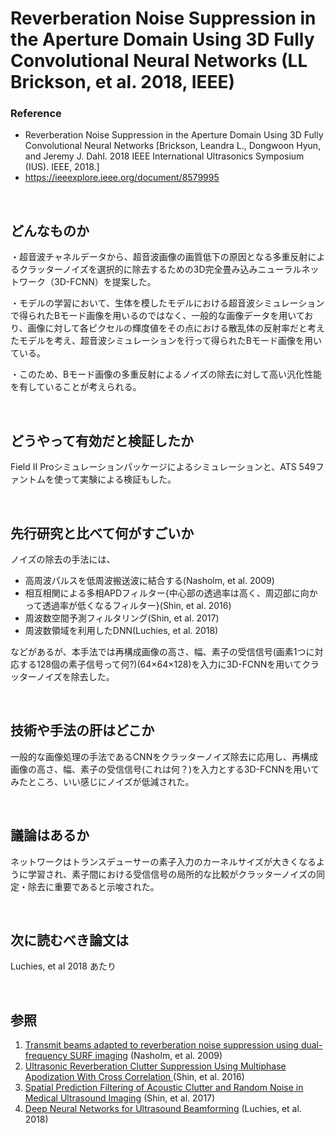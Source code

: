 # Reverberation Noise Suppression in the Aperture Domain Using 3D Fully Convolutional Neural Networks (LL Brickson, et al. 2018, IEEE)
### Reference
- Reverberation Noise Suppression in the Aperture Domain Using 3D Fully Convolutional Neural Networks [Brickson, Leandra L., Dongwoon Hyun, and Jeremy J. Dahl. 2018 IEEE International Ultrasonics Symposium (IUS). IEEE, 2018.]
- https://ieeexplore.ieee.org/document/8579995

<br />

## どんなものか
・超音波チャネルデータから、超音波画像の画質低下の原因となる多重反射によるクラッターノイズを選択的に除去するための3D完全畳み込みニューラルネットワーク（3D-FCNN）を提案した。

・モデルの学習において、生体を模したモデルにおける超音波シミュレーションで得られたBモード画像を用いるのではなく、一般的な画像データを用いており、画像に対して各ピクセルの輝度値をその点における散乱体の反射率だと考えたモデルを考え、超音波シミュレーションを行って得られたBモード画像を用いている。

・このため、Bモード画像の多重反射によるノイズの除去に対して高い汎化性能を有していることが考えられる。


<br />

## どうやって有効だと検証したか
Field II Proシミュレーションパッケージによるシミュレーションと、ATS 549ファントムを使って実験による検証もした。

<br />

## 先行研究と比べて何がすごいか
ノイズの除去の手法には、

- 高周波パルスを低周波搬送波に結合する(Nasholm, et al. 2009)
- 相互相関による多相APDフィルター{中心部の透過率は高く、周辺部に向かって透過率が低くなるフィルター}(Shin, et al. 2016)
- 周波数空間予測フィルタリング(Shin, et al. 2017)
- 周波数領域を利用したDNN(Luchies, et al. 2018)

などがあるが、本手法では再構成画像の高さ、幅、素子の受信信号(画素1つに対応する128個の素子信号って何?)(64×64×128)を入力に3D-FCNNを用いてクラッターノイズを除去した。

<br />

## 技術や手法の肝はどこか
一般的な画像処理の手法であるCNNをクラッターノイズ除去に応用し、再構成画像の高さ、幅、素子の受信信号(これは何？)を入力とする3D-FCNNを用いてみたところ、いい感じにノイズが低減された。

<br />

## 議論はあるか
ネットワークはトランスデューサーの素子入力のカーネルサイズが大きくなるように学習され、素子間における受信信号の局所的な比較がクラッターノイズの同定・除去に重要であると示唆された。

<br />

## 次に読むべき論文は
Luchies, et al 2018 あたり

<br />

## 参照
1. [Transmit beams adapted to reverberation noise suppression using dual-frequency SURF imaging](https://ieeexplore.ieee.org/document/5306759) (Nasholm, et al. 2009)
2. [Ultrasonic Reverberation Clutter Suppression Using Multiphase Apodization With Cross Correlation ](https://ieeexplore.ieee.org/document/7529167) (Shin, et al. 2016)
3. [Spatial Prediction Filtering of Acoustic Clutter and Random Noise in Medical Ultrasound Imaging](https://ieeexplore.ieee.org/document/7570215) (Shin, et al. 2017)
4. [Deep Neural Networks for Ultrasound Beamforming](https://ieeexplore.ieee.org/document/8092159) (Luchies, et al. 2018)
